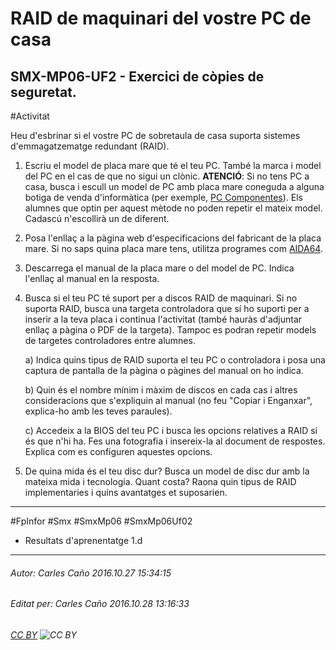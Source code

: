 # RAID de maquinari del vostre PC de casa
## SMX-MP06-UF2 - Exercici de còpies de seguretat.
#Activitat

Heu d'esbrinar si el vostre PC de sobretaula de casa suporta sistemes d'emmagatzematge redundant (RAID).

1. Escriu el model de placa mare que té el teu PC. També la marca i model del PC en el cas de que no sigui un clònic.
**ATENCIÓ**: Si no tens PC a casa, busca i escull un model de PC amb placa mare coneguda a alguna botiga de venda d'informàtica (per exemple, [PC Componentes](http://pccomponentes.com)). Els alumnes que optin per aquest mètode no poden repetir el mateix model. Cadascú n'escollirà un de diferent.
2. Posa l'enllaç a la pàgina web d'especificacions del fabricant de la placa mare. Si no saps quina placa mare tens, utilitza programes com [AIDA64](https://www.aida64.com/downloads).
3. Descarrega el manual de la placa mare o del model de PC. Indica l'enllaç al manual en la resposta. 
4. Busca si el teu PC té suport per a discos RAID de maquinari. Si no suporta RAID, busca una targeta controladora que sí ho suporti per a inserir a la teva placa i continua l'activitat (també hauràs d'adjuntar enllaç a pàgina o PDF de la targeta). Tampoc es podran repetir models de targetes controladores entre alumnes.

    a) Indica quins tipus de RAID suporta el teu PC o controladora i posa una captura de pantalla de la pàgina o pàgines del manual on ho indica. 

    b) Quin és el nombre mínim i màxim de discos en cada cas i altres consideracions que s'expliquin al manual (no feu "Copiar i Enganxar", explica-ho amb les teves paraules).

    c) Accedeix a la BIOS del teu PC i busca les opcions relatives a RAID si és que n'hi ha. Fes una fotografia i insereix-la al document de respostes. Explica com es configuren aquestes opcions.
5. De quina mida és el teu disc dur? Busca un model de disc dur amb la mateixa mida i tecnologia. Quant costa? Raona quin tipus de RAID implementaries i quins avantatges et suposarien.

---

#FpInfor #Smx #SmxMp06 #SmxMp06Uf02

* Resultats d'aprenentatge 1.d
---

###### Autor: Carles Caño 2016.10.27 15:34:15
###### Editat per: Carles Caño 2016.10.28 13:16:33
###### [CC BY](https://creativecommons.org/licenses/by/4.0/) ![CC BY](https://licensebuttons.net/l/by/3.0/80x15.png)

